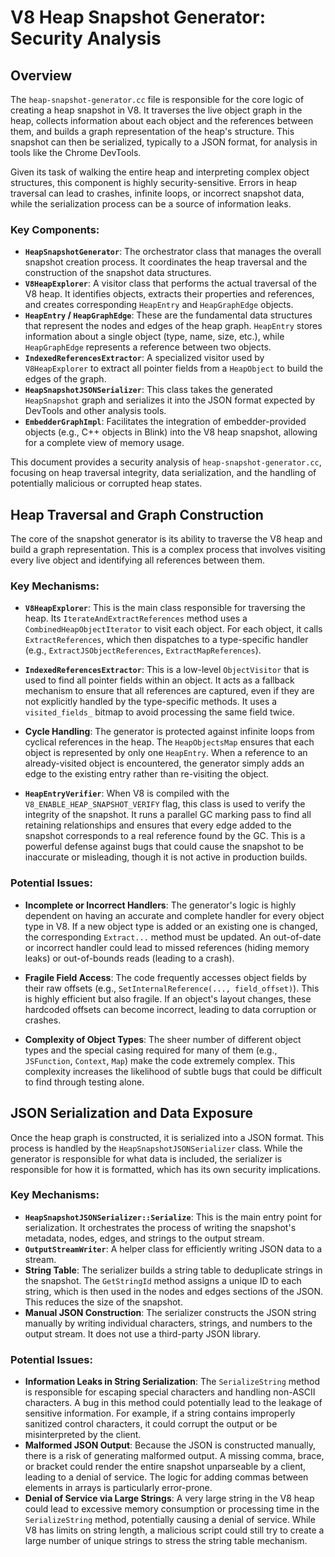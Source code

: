 # V8 Heap Snapshot Generator: Security Analysis

## Overview

The `heap-snapshot-generator.cc` file is responsible for the core logic of creating a heap snapshot in V8. It traverses the live object graph in the heap, collects information about each object and the references between them, and builds a graph representation of the heap's structure. This snapshot can then be serialized, typically to a JSON format, for analysis in tools like the Chrome DevTools.

Given its task of walking the entire heap and interpreting complex object structures, this component is highly security-sensitive. Errors in heap traversal can lead to crashes, infinite loops, or incorrect snapshot data, while the serialization process can be a source of information leaks.

### Key Components:

- **`HeapSnapshotGenerator`**: The orchestrator class that manages the overall snapshot creation process. It coordinates the heap traversal and the construction of the snapshot data structures.
- **`V8HeapExplorer`**: A visitor class that performs the actual traversal of the V8 heap. It identifies objects, extracts their properties and references, and creates corresponding `HeapEntry` and `HeapGraphEdge` objects.
- **`HeapEntry` / `HeapGraphEdge`**: These are the fundamental data structures that represent the nodes and edges of the heap graph. `HeapEntry` stores information about a single object (type, name, size, etc.), while `HeapGraphEdge` represents a reference between two objects.
- **`IndexedReferencesExtractor`**: A specialized visitor used by `V8HeapExplorer` to extract all pointer fields from a `HeapObject` to build the edges of the graph.
- **`HeapSnapshotJSONSerializer`**: This class takes the generated `HeapSnapshot` graph and serializes it into the JSON format expected by DevTools and other analysis tools.
- **`EmbedderGraphImpl`**: Facilitates the integration of embedder-provided objects (e.g., C++ objects in Blink) into the V8 heap snapshot, allowing for a complete view of memory usage.

This document provides a security analysis of `heap-snapshot-generator.cc`, focusing on heap traversal integrity, data serialization, and the handling of potentially malicious or corrupted heap states.

## Heap Traversal and Graph Construction

The core of the snapshot generator is its ability to traverse the V8 heap and build a graph representation. This is a complex process that involves visiting every live object and identifying all references between them.

### Key Mechanisms:

- **`V8HeapExplorer`**: This is the main class responsible for traversing the heap. Its `IterateAndExtractReferences` method uses a `CombinedHeapObjectIterator` to visit each object. For each object, it calls `ExtractReferences`, which then dispatches to a type-specific handler (e.g., `ExtractJSObjectReferences`, `ExtractMapReferences`).

- **`IndexedReferencesExtractor`**: This is a low-level `ObjectVisitor` that is used to find all pointer fields within an object. It acts as a fallback mechanism to ensure that all references are captured, even if they are not explicitly handled by the type-specific methods. It uses a `visited_fields_` bitmap to avoid processing the same field twice.

- **Cycle Handling**: The generator is protected against infinite loops from cyclical references in the heap. The `HeapObjectsMap` ensures that each object is represented by only one `HeapEntry`. When a reference to an already-visited object is encountered, the generator simply adds an edge to the existing entry rather than re-visiting the object.

- **`HeapEntryVerifier`**: When V8 is compiled with the `V8_ENABLE_HEAP_SNAPSHOT_VERIFY` flag, this class is used to verify the integrity of the snapshot. It runs a parallel GC marking pass to find all retaining relationships and ensures that every edge added to the snapshot corresponds to a real reference found by the GC. This is a powerful defense against bugs that could cause the snapshot to be inaccurate or misleading, though it is not active in production builds.

### Potential Issues:

- **Incomplete or Incorrect Handlers**: The generator's logic is highly dependent on having an accurate and complete handler for every object type in V8. If a new object type is added or an existing one is changed, the corresponding `Extract...` method must be updated. An out-of-date or incorrect handler could lead to missed references (hiding memory leaks) or out-of-bounds reads (leading to a crash).

- **Fragile Field Access**: The code frequently accesses object fields by their raw offsets (e.g., `SetInternalReference(..., field_offset)`). This is highly efficient but also fragile. If an object's layout changes, these hardcoded offsets can become incorrect, leading to data corruption or crashes.

- **Complexity of Object Types**: The sheer number of different object types and the special casing required for many of them (e.g., `JSFunction`, `Context`, `Map`) make the code extremely complex. This complexity increases the likelihood of subtle bugs that could be difficult to find through testing alone.

## JSON Serialization and Data Exposure

Once the heap graph is constructed, it is serialized into a JSON format. This process is handled by the `HeapSnapshotJSONSerializer` class. While the generator is responsible for what data is included, the serializer is responsible for how it is formatted, which has its own security implications.

### Key Mechanisms:

- **`HeapSnapshotJSONSerializer::Serialize`**: This is the main entry point for serialization. It orchestrates the process of writing the snapshot's metadata, nodes, edges, and strings to the output stream.
- **`OutputStreamWriter`**: A helper class for efficiently writing JSON data to a stream.
- **String Table**: The serializer builds a string table to deduplicate strings in the snapshot. The `GetStringId` method assigns a unique ID to each string, which is then used in the nodes and edges sections of the JSON. This reduces the size of the snapshot.
- **Manual JSON Construction**: The serializer constructs the JSON string manually by writing individual characters, strings, and numbers to the output stream. It does not use a third-party JSON library.

### Potential Issues:

- **Information Leaks in String Serialization**: The `SerializeString` method is responsible for escaping special characters and handling non-ASCII characters. A bug in this method could potentially lead to the leakage of sensitive information. For example, if a string contains improperly sanitized control characters, it could corrupt the output or be misinterpreted by the client.
- **Malformed JSON Output**: Because the JSON is constructed manually, there is a risk of generating malformed output. A missing comma, brace, or bracket could render the entire snapshot unparseable by a client, leading to a denial of service. The logic for adding commas between elements in arrays is particularly error-prone.
- **Denial of Service via Large Strings**: A very large string in the V8 heap could lead to excessive memory consumption or processing time in the `SerializeString` method, potentially causing a denial of service. While V8 has limits on string length, a malicious script could still try to create a large number of unique strings to stress the string table mechanism.
